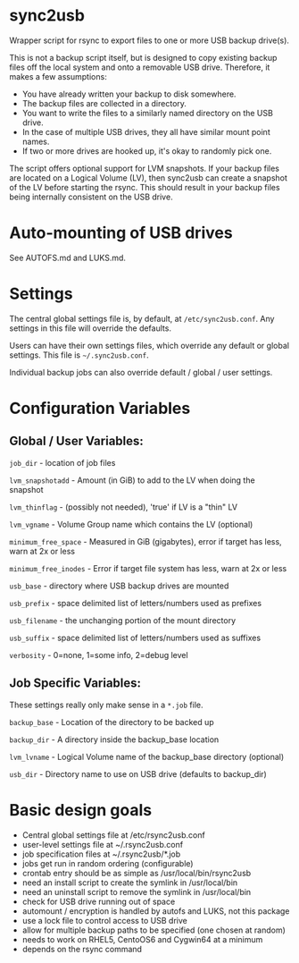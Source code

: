 # sync2usb
Wrapper script for rsync to export files to one or more USB backup drive(s).  

This is not a backup script itself, but is designed to copy existing backup
files off the local system and onto a removable USB drive.  Therefore, it makes
a few assumptions:

- You have already written your backup to disk somewhere.
- The backup files are collected in a directory.
- You want to write the files to a similarly named directory on the USB drive.
- In the case of multiple USB drives, they all have similar mount point names.
- If two or more drives are hooked up, it's okay to randomly pick one.

The script offers optional support for LVM snapshots.  If your backup files are
located on a Logical Volume (LV), then sync2usb can create a snapshot of the LV
before starting the rsync.  This should result in your backup files being
internally consistent on the USB drive.

# Auto-mounting of USB drives

See AUTOFS.md and LUKS.md.

# Settings

The central global settings file is, by default, at `/etc/sync2usb.conf`. Any
settings in this file will override the defaults.

Users can have their own settings files, which override any default or global
settings.  This file is `~/.sync2usb.conf`.

Individual backup jobs can also override default / global / user settings.

# Configuration Variables

## Global / User Variables:

`job_dir` - location of job files

`lvm_snapshotadd` - Amount (in GiB) to add to the LV when doing the snapshot

`lvm_thinflag` - (possibly not needed), 'true' if LV is a "thin" LV

`lvm_vgname` - Volume Group name which contains the LV (optional)

`minimum_free_space` - Measured in GiB (gigabytes), error if target has less, warn at 2x or less

`minimum_free_inodes` - Error if target file system has less, warn at 2x or less

`usb_base` - directory where USB backup drives are mounted

`usb_prefix` - space delimited list of letters/numbers used as prefixes

`usb_filename` - the unchanging portion of the mount directory

`usb_suffix` - space delimited list of letters/numbers used as suffixes

`verbosity` - 0=none, 1=some info, 2=debug level

## Job Specific Variables:

These settings really only make sense in a `*.job` file.

`backup_base` - Location of the directory to be backed up

`backup_dir` - A directory inside the backup_base location

`lvm_lvname` - Logical Volume name of the backup_base directory (optional)

`usb_dir` - Directory name to use on USB drive (defaults to backup_dir)

# Basic design goals

- Central global settings file at /etc/rsync2usb.conf
- user-level settings file at ~/.rsync2usb.conf
- job specification files at ~/.rsync2usb/*.job
- jobs get run in random ordering (configurable)
- crontab entry should be as simple as /usr/local/bin/rsync2usb
- need an install script to create the symlink in /usr/local/bin
- need an uninstall script to remove the symlink in /usr/local/bin
- check for USB drive running out of space
- automount / encryption is handled by autofs and LUKS, not this package
- use a lock file to control access to USB drive
- allow for multiple backup paths to be specified (one chosen at random)
- needs to work on RHEL5, CentoOS6 and Cygwin64 at a minimum
- depends on the rsync command




